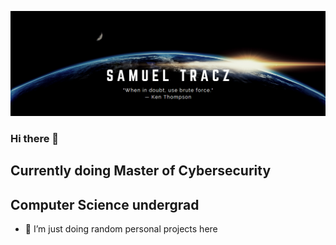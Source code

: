 [![Social banner for traczs](https://github.com/traczs/traczs/blob/main/assets/header_banner.png)](https://traczs.github.io/)
### Hi there 👋
## Currently doing Master of Cybersecurity
## Computer Science undergrad

- 🔭 I’m just doing random personal projects here

